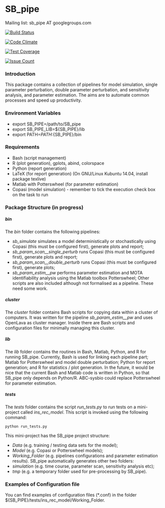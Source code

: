 
# SB_pipe

Mailing list: sb_pipe AT googlegroups.com

[![Build Status](https://travis-ci.org/pdp10/SB_pipe.svg?branch=master)](https://travis-ci.org/pdp10/SB_pipe)

[![Code Climate](https://codeclimate.com/github/pdp10/SB_pipe/badges/gpa.svg)](https://codeclimate.com/github/pdp10/SB_pipe)

[![Test Coverage](https://codeclimate.com/github/pdp10/SB_pipe/badges/coverage.svg)](https://codeclimate.com/github/pdp10/SB_pipe/coverage)

[![Issue Count](https://codeclimate.com/github/pdp10/SB_pipe/badges/issue_count.svg)](https://codeclimate.com/github/pdp10/SB_pipe)


### Introduction
This package contains a collection of pipelines for model simulation, single parameter perturbation, double parameter perturbation, and sensitivity analysis, and parameter estimation. The aims are to automate common processes and speed up productivity.


### Environment Variables
- export SB_PIPE=/path/to/SB_pipe
- export SB_PIPE_LIB=${SB_PIPE}/lib
- export PATH=$PATH:${SB_PIPE}/bin


### Requirements
- Bash (script management)
- R (plot generation), gplots, abind, colorspace
- Python (report generation)
- LaTeX (for report generation) (On GNU/Linux Kubuntu 14.04, install package texlive)
- Matlab with Potterswheel (for parameter estimation)
- Copasi (model simulation) - remember to tick the execution check box on the task to run


### Package Structure (in progress)

##### bin
The *bin* folder contains the following pipelines: 
- *sb_simulate* simulates a model deterministically or stochastically using Copasi (this must be configured first), generate plots and report;
- *sb_param_scan__single_perturb* runs Copasi (this must be configured first), generate plots and report;
- *sb_param_scan__double_perturb* runs Copasi (this must be configured first), generate plots;
- *sb_param_estim__pw* performs parameter estimation and MOTA identifiability analysis using the Matlab toolbox Potterswheel;
Other scripts are also included although not formalised as a pipeline. These need some work.

##### cluster
The *cluster* folder contains Bash scripts for copying data within a cluster of computers. It was written for the pipeline *sb_param_estim__pw* and uses OpenLava as cluster manager. Inside there are Bash scripts and configuration files for minimally managing this cluster.

##### lib
The *lib* folder contains the routines in Bash, Matlab, Python, and R for running SB_pipe. Currently, Bash is used for linking each pipeline part; Matlab for Potterswheel and model double perturbation; Python for report generation; and R for statistics / plot generation. 
In the future, it would be nice that the current Bash and Matlab code is written in Python, so that SB_pipe only depends on Python/R. ABC-sysbio could replace Potterswheel for parameter estimation.

##### tests
The *tests* folder contains the script *run_tests.py* to run tests on a mini-project called *ins_rec_model*. This script is invoked using the following command: 
```
python run_tests.py
```
This mini-project has the SB_pipe project structure: 
- *Data* (e.g. training / testing data sets for the model);
- *Model* (e.g. Copasi or Potterswheel models);
- *Working_Folder* (e.g. pipelines configurations and parameter estimation results).
SB_pipe automatically generates other two folders: 
- *simulation* (e.g. time course, parameter scan, sensitivity analysis etc);
- *tmp* (e.g. a temporary folder used for pre-processing by SB_pipe).


### Examples of Configuration file
You can find examples of configuration files (*.conf) in the folder ${SB_PIPE}/tests/ins_rec_model/Working_Folder.
